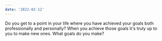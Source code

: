 ```yaml
---
date: '2022-02-12'
---
```


Do you get to a point in your life where you have achieved your goals both professionally and personally? When you achieve those goals it's truly up to you to make new ones. What goals do you make?
